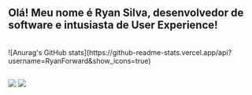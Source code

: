 ## Olá! Meu nome é Ryan Silva, desenvolvedor de software e intusiasta de User Experience!

<div style="display: inline_block"><br>
  ![Anurag's GitHub stats](https://github-readme-stats.vercel.app/api?username=RyanForward&show_icons=true)
</div>
  
  ##
 
<div> 
  <a href = "mailto:ryanchuello@gmail.com"><img src="https://img.shields.io/badge/-Gmail-%23333?style=for-the-badge&logo=gmail&logoColor=white" target="_blank"></a>
  <a href="https://www.linkedin.com/in/ryribeirosilva/" target="_blank"><img src="https://img.shields.io/badge/-LinkedIn-%230077B5?style=for-the-badge&logo=linkedin&logoColor=white" target="_blank"></a> 
  
</div>
